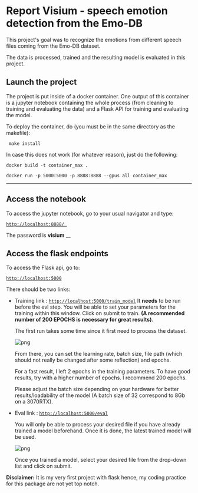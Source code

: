 # Report Visium - speech emotion detection from the Emo-DB


This project's goal was to recognize the emotions from different speech files coming from the Emo-DB dataset.

The data is processed, trained and the resulting model is evaluated in this project.

## Launch the project

The project is put inside of a docker container. One output of this container is a jupyter notebook containing the whole process (from cleaning to training and evaluating the data) and a Flask API for training and evaluating the model.

To deploy the container, do (you must be in the same directory as the makefile):

``` make install```

In case this does not work (for whatever reason), just do the following:

```docker build -t container_max .```

```docker run -p 5000:5000 -p 8888:8888 --gpus all container_max```
___
## Access the notebook

To access the jupyter notebook, go to your usual navigator and type:

[```http://localhost:8888/ ```](http://localhost:8888/ )

The password is **visium**
__
## Access the flask endpoints

To access the Flask api, go to:

[```http://localhost:5000```](http://localhost:5000 )


There should be two links:
- Training link :
    [```http://localhost:5000/train_model```](http://localhost:5000/train_model )
    It **needs** to be run before the evl step. You will be able to set your parameters for the training within this window. Click on submit to train. **(A recommended number of 200 EPOCHS is necessary for great results)**.

    The first run takes some time since it first need to process the dataset.

    ![png](docs/training.png)

    From there, you can set the learning rate, batch size, file path  (which should not really be changed after some reflection) and epochs.

    For a fast result, I left 2 epochs in the training parameters. To have good results, try with a higher number of epochs. I recommend 200 epochs.

    Please adjust the batch size depending on your hardware for better results/loadability of the model (A batch size of 32 correspond to 8Gb on a 3070RTX).


- Eval link :
    [```http://localhost:5000/eval```](http://localhost:5000/eval )
    
    You will only be able to process your desired file if you have already trained a model beforehand. Once it is done, the latest trained model will be used.


    ![png](docs/eval.png)

    Once you trained a model, select your desired file from the drop-down list and click on submit.

**Disclaimer:**
It is my very first project with flask hence, my coding practice for this package are not yet top notch.
